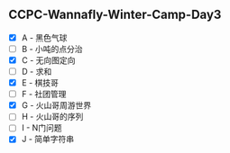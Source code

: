 ## CCPC-Wannafly-Winter-Camp-Day3
- [X] A - 黑色气球
- [ ] B - 小吨的点分治
- [X] C - 无向图定向
- [ ] D - 求和
- [X] E - 棋技哥
- [ ] F - 社团管理
- [X] G - 火山哥周游世界
- [ ] H - 火山哥的序列
- [ ] I - N门问题
- [X] J - 简单字符串
